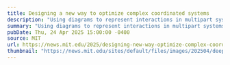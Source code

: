 ```yaml
---
title: Designing a new way to optimize complex coordinated systems
description: "Using diagrams to represent interactions in multipart systems can provide a faster way to design software improvements."
summary: "Using diagrams to represent interactions in multipart systems can provide a faster way to design software improvements."
pubDate: Thu, 24 Apr 2025 15:00:00 -0400
source: MIT
url: https://news.mit.edu/2025/designing-new-way-optimize-complex-coordinated-systems-0424
thumbnail: "https://news.mit.edu/sites/default/files/images/202504/deep-learning-diagram.jpg"
---
```


